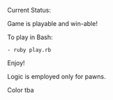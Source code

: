 Current Status:

Game is playable and win-able!


To play in Bash:

	- ruby play.rb

Enjoy!

Logic is employed only for pawns. 

Color tba


	

